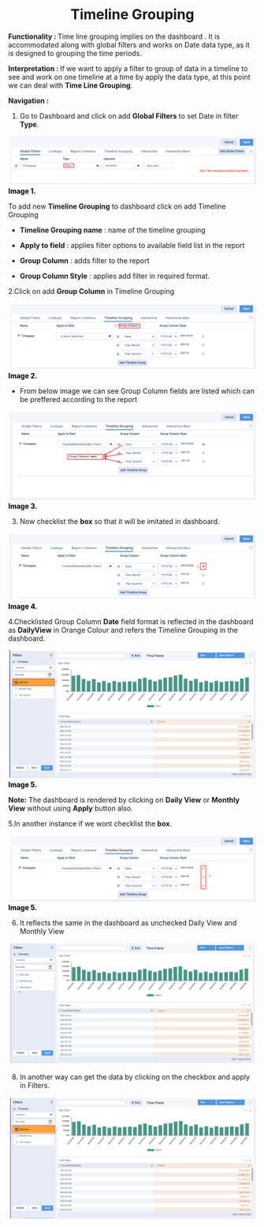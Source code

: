 <h1><center>Timeline Grouping</center> </h1>

<b> Functionality :  </b> Time line grouping implies on the dashboard . It is accommodated along with global filters and works on Date data type, as it is designed to grouping the time periods.

  

<b>Interpretation :  </b> If we want to apply a filter to group of data in a timeline to see and work on one timeline at a time by apply the data type, at this point we can deal with **Time Line Grouping**.

  
  

 <b>Navigation : </b> 
1. Go to Dashboard and click on add **Global Filters** to set Date in filter **Type**.

![enter image description here](https://github.com/surifirstpin/AcuBI_Technical_Documents/blob/master/images/TL1.png?raw=true)
<b><font color = "Black" >Image 1. </font></b>


To add new **Timeline Grouping** to dashboard click on add Timeline Grouping

  

-   **Timeline Grouping name** : name of the timeline grouping
    
-   **Apply to field** : applies filter options to available field list in the report
    
-   **Group Column** : adds filter to the report
    
-   **Group Column Style** : applies add filter in required format.
    

  

  

2.Click on add **Group Column** in Timeline Grouping

![enter image description here](https://github.com/surifirstpin/AcuBI_Technical_Documents/blob/master/images/TL2.png?raw=true)
<b><font color = "Black" >Image 2.</font></b>

  

-   From below image we can see Group Column fields are listed which can be preffered according to the report

![enter image description here](https://github.com/surifirstpin/AcuBI_Technical_Documents/blob/master/images/Tl3.png?raw=true)
<b><font color = "Black" >Image 3. </font></b>

3. Now checklist the **box**  so that it will be imitated in dashboard.

![enter image description here](https://github.com/surifirstpin/AcuBI_Technical_Documents/blob/master/images/TL4.png?raw=true)
<b><font color = "Black" >Image 4. </font></b>


4.Checklisted Group Column **Date** field format is reflected in the dashboard as **DailyView** in Orange Colour and refers the Timeline Grouping in the dashboard.

![enter image description here](https://github.com/surifirstpin/AcuBI_Technical_Documents/blob/master/images/TL5.png?raw=true)
<b><font color = "Black" >Image 5. </font></b>


**Note:** The dashboard is rendered by clicking on **Daily View** or **Monthly View** without using **Apply** button also.

  

  

  

  

5.In another instance if we wont checklist the **box**.


![enter image description here](https://github.com/surifirstpin/AcuBI_Technical_Documents/blob/master/images/TL6.png?raw=true)
<b><font color = "Black" >Image  5.</font></b>


6. It reflects the same in the dashboard as unchecked Daily View and Monthly View

![enter image description here](https://github.com/surifirstpin/AcuBI_Technical_Documents/blob/master/images/TL7.png?raw=true)




8. In another way can get the data by clicking on the checkbox and apply in Filters.


![enter image description here](https://github.com/surifirstpin/AcuBI_Technical_Documents/blob/master/images/TL8.png?raw=true)



<!--stackedit_data:
eyJoaXN0b3J5IjpbLTEyMTkyNTI1OTMsMTQ0NjU2NjE2MF19
-->